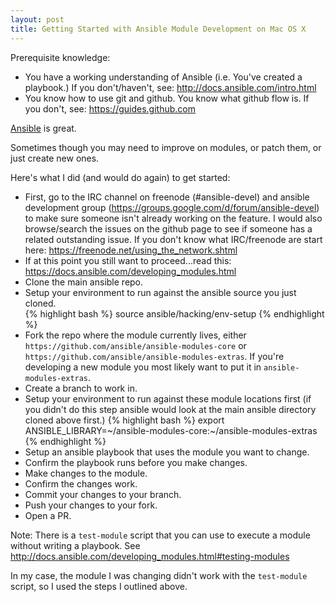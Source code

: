 ```yaml
---
layout: post
title: Getting Started with Ansible Module Development on Mac OS X
---
```

<div class="message">
Prerequisite knowledge:
  <ul>
    <li>You have a working understanding of Ansible (i.e. You've created a playbook.)
        If you don't/haven't, see:
        <a href="http://docs.ansible.com/intro.html">http://docs.ansible.com/intro.html</a></li>
    <li>You know how to use git and github.  You know what github flow is.  
        If you don't, see: <a href="https://guides.github.com">https://guides.github.com</a></li>
  </ul>
</div>

[Ansible](http://ansible.com) is great.

Sometimes though you may need to improve on modules, or patch them, or just
create new ones.  

Here's what I did (and would do again) to get started:

* First, go to the IRC channel on freenode (#ansible-devel) and ansible
development group (<https://groups.google.com/d/forum/ansible-devel>)
to make sure someone isn't already working on the feature.
I would also browse/search the issues on the github page to see if someone has
a related outstanding issue.  If you don't know what IRC/freenode are start here: <https://freenode.net/using_the_network.shtml>
* If at this point you still want to proceed...read this: <https://docs.ansible.com/developing_modules.html>
* Clone the main ansible repo.  
* Setup your environment to run against the ansible source you just cloned.  
{% highlight bash %}
source ansible/hacking/env-setup
{% endhighlight %}
* Fork the repo where the module currently lives, either
`https://github.com/ansible/ansible-modules-core` or
`https://github.com/ansible/ansible-modules-extras`.  If you're developing a new
module you most likely want to put it in `ansible-modules-extras`.
* Create a branch to work in.
* Setup your environment to run against these module locations first (if you didn't
do this step ansible would look at the main ansible directory cloned above first.)
{% highlight bash %}
export ANSIBLE_LIBRARY=~/ansible-modules-core:~/ansible-modules-extras
{% endhighlight %}
* Setup an ansible playbook that uses the module you want to change.
* Confirm the playbook runs before you make changes.
* Make changes to the module.  
* Confirm the changes work.
* Commit your changes to your branch.
* Push your changes to your fork.
* Open a PR.  

Note: There is a `test-module` script that you can use to execute a module
without writing a playbook.  See <http://docs.ansible.com/developing_modules.html#testing-modules>

In my case, the module I was changing didn't work with the `test-module` script,
so I used the steps I outlined above.
